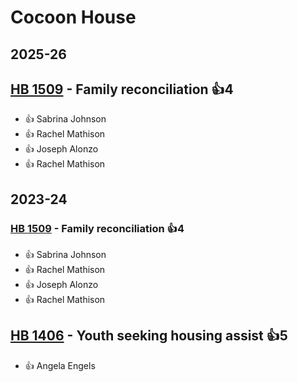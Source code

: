 # Cocoon House
## 2025-26

## [HB 1509](/bill/2025-26/hb/1509/) - Family reconciliation 👍4  
* 👍 Sabrina Johnson
* 👍 Rachel Mathison
* 👍 Joseph Alonzo
* 👍 Rachel Mathison

## 2023-24

### [HB 1509](/bill/2023-24/hb/1509/) - Family reconciliation 👍4  
* 👍 Sabrina Johnson
* 👍 Rachel Mathison
* 👍 Joseph Alonzo
* 👍 Rachel Mathison

## [HB 1406](/bill/2023-24/hb/1406/) - Youth seeking housing assist 👍5  
* 👍 Angela Engels
